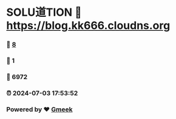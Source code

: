 # SOLU道TION :link: https://blog.kk666.cloudns.org 
### :page_facing_up: [8](https://blog.kk666.cloudns.org/tag.html) 
### :speech_balloon: 1 
### :hibiscus: 6972 
### :alarm_clock: 2024-07-03 17:53:52 
### Powered by :heart: [Gmeek](https://github.com/Meekdai/Gmeek)
